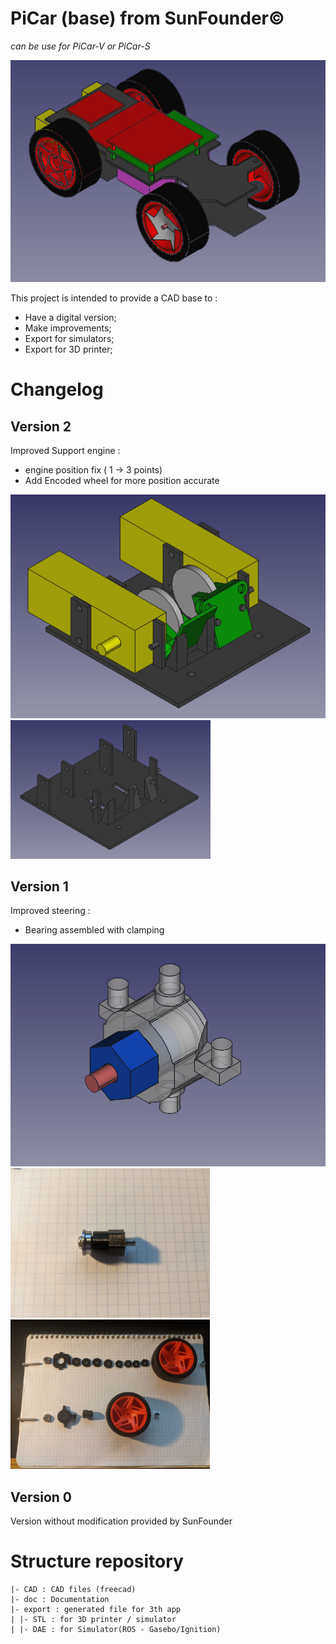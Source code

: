 # PiCar (base) from SunFounder©
*can be use for PiCar-V or PiCar-S*

<img src="./doc/images/Full_PiCar-v0.jpg" width="640" alt="" >

This project is intended to provide a CAD base to :
- Have a digital version;
- Make improvements;
- Export for simulators;
- Export for 3D printer;

# Changelog 

## Version 2

Improved Support engine :
- engine position fix ( 1 -> 3 points)
- Add Encoded wheel for more position accurate

<img src="./doc/images/Support_Engine_assembly-v1.png" width="640" alt="" >
<img src="./doc/images/Support_Engine-v1.png" width="320" alt="" >

## Version 1

Improved steering :
- Bearing assembled with clamping

<img src="./doc/images/Steering-v1.jpg" width="640" alt="" >
<img src="./doc/images/Steering-proto.jpg" width="319" alt="" > <img src="./doc/images/Steering_comparison.jpg" width="319" alt="" >

## Version 0

Version without modification provided by SunFounder

# Structure repository

```
|- CAD : CAD files (freecad)
|- doc : Documentation
|- export : generated file for 3th app
| |- STL : for 3D printer / simulator
| |- DAE : for Simulator(ROS - Gasebo/Ignition)
```

